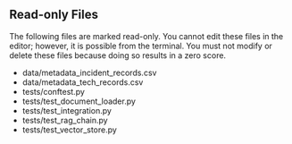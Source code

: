 ## Read-only Files
The following files are marked read-only. You cannot edit these files
in the editor; however, it is possible from the terminal. You must not
modify or delete these files because doing so results in a zero score.

* data/metadata_incident_records.csv
* data/metadata_tech_records.csv
* tests/conftest.py
* tests/test_document_loader.py
* tests/test_integration.py
* tests/test_rag_chain.py
* tests/test_vector_store.py